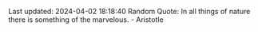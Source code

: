 Last updated: 2024-04-02 18:18:40
Random Quote: In all things of nature there is something of the marvelous. - Aristotle